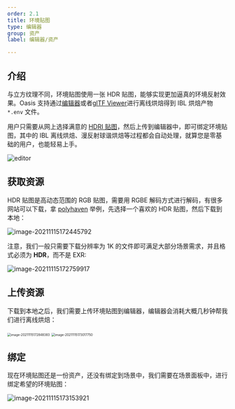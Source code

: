 ```yaml
---
order: 2.1
title: 环境贴图
type: 编辑器
group: 资产
label: 编辑器/资产

---
```


## 介绍

与立方纹理不同，环境贴图使用一张 HDR 贴图，能够实现更加逼真的环境反射效果。Oasis 支持通过[编辑器](https://oasis.alipay.com/editor)或者[glTF Viewer](https://oasisengine.cn/gltf-viewer)进行离线烘焙得到 IBL 烘焙产物 `*.env` 文件。

用户只需要从网上选择满意的 [HDRI 贴图](https://polyhaven.com/hdris)，然后上传到编辑器中，即可绑定环境贴图，其中的 IBL 离线烘焙、漫反射球谐烘焙等过程都会自动处理，就算您是零基础的用户，也能轻易上手。

![editor](https://gw.alipayobjects.com/mdn/rms_7c464e/afts/img/A*6eSeSbqAjDUAAAAAAAAAAAAAARQnAQ)

## 获取资源

HDR 贴图是高动态范围的 RGB 贴图，需要用 RGBE 解码方式进行解码，有很多网站可以下载，拿 [polyhaven](https://polyhaven.com/hdris) 举例，先选择一个喜欢的 HDR 贴图，然后下载到本地：

![image-20211115172445792](https://gw.alipayobjects.com/zos/OasisHub/48e59229-0110-4817-9e30-258a9c1e2f4f/image-20211115172445792.png)

注意，我们一般只需要下载分辨率为 1K 的文件即可满足大部分场景需求，并且格式必须为 **HDR**，而不是 EXR:

![image-20211115172759917](https://gw.alipayobjects.com/zos/OasisHub/fa727617-dc38-47df-ac24-cebf41fc5cff/image-20211115172759917.png)

## 上传资源

下载到本地之后，我们需要上传环境贴图到编辑器，编辑器会消耗大概几秒钟帮我们进行离线烘焙：

<img src="https://gw.alipayobjects.com/zos/OasisHub/ff8ce2e2-141a-4602-a17a-9bf58da6717c/image-20211115172848383.png" alt="image-20211115172848383" style="zoom:50%;" />

<img src="https://gw.alipayobjects.com/zos/OasisHub/a519495d-c14a-428a-9a46-2fb69e177443/image-20211115173017750.png" alt="image-20211115173017750" style="zoom:50%;" />

## 绑定

现在环境贴图还是一份资产，还没有绑定到场景中，我们需要在场景面板中，进行绑定希望的环境贴图：

![image-20211115173153921](https://gw.alipayobjects.com/zos/OasisHub/4ea8d187-b7d2-4dba-ba3a-2e3256af763f/image-20211115173153921.png)
